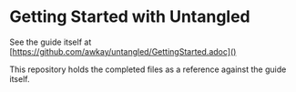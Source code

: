 # Getting Started with Untangled

See the guide itself at [https://github.com/awkay/untangled/GettingStarted.adoc]()

This repository holds the completed files as a reference against the guide itself. 